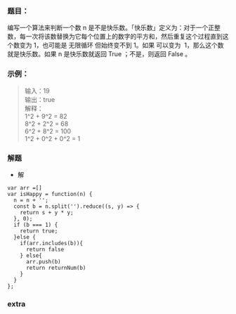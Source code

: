### 题目：
编写一个算法来判断一个数 n 是不是快乐数。「快乐数」定义为：对于一个正整数，每一次将该数替换为它每个位置上的数字的平方和，然后重复这个过程直到这个数变为 1，也可能是 无限循环 但始终变不到 1。如果 可以变为  1，那么这个数就是快乐数。如果 n 是快乐数就返回 True ；不是，则返回 False 。


### 示例：
> 输入：19<br>输出：true<br>解释：<br>1^2 + 9^2 = 82<br>8^2 + 2^2 = 68<br>6^2 + 8^2 = 100<br>1^2 + 0^2 + 0^2 = 1
### 解题
* 解
```
var arr =[]
var isHappy = function(n) {
  n = n + '';
  const b = n.split('').reduce((s, y) => {
    return s + y * y;
  }, 0);
  if (b === 1) {
    return true;
  }else {
    if(arr.includes(b)){
      return false
    } else{
      arr.push(b)
      return returnNum(b)
    }
  }
};

```

### extra




